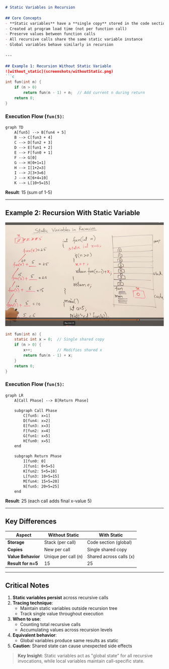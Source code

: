 ```markdown
# Static Variables in Recursion

## Core Concepts
- **Static variables** have a **single copy** stored in the code section
- Created at program load time (not per function call)
- Preserve values between function calls
- All recursive calls share the same static variable instance
- Global variables behave similarly in recursion

---

## Example 1: Recursion Without Static Variable
![without_static](screenshots/withoutStatic.png)
```c
int fun(int n) {
    if (n > 0)
        return fun(n - 1) + n;  // Add current n during return
    return 0;
}
```

### Execution Flow (`fun(5)`:
```mermaid
graph TD
    A[fun5] --> B[fun4 + 5]
    B --> C[fun3 + 4]
    C --> D[fun2 + 3]
    D --> E[fun1 + 2]
    E --> F[fun0 + 1]
    F --> G[0]
    G --> H[0+1=1]
    H --> I[1+2=3]
    I --> J[3+3=6]
    J --> K[6+4=10]
    K --> L[10+5=15]
```
**Result**: 15 (sum of 1-5)

---

## Example 2: Recursion With Static Variable
![with_static](screenshots/withStatic.png)
```c
int fun(int n) {
    static int x = 0;  // Single shared copy
    if (n > 0) {
        x++;           // Modifies shared x
        return fun(n - 1) + x;
    }
    return 0;
}
```

### Execution Flow (`fun(5)`:
```mermaid
graph LR
    A[Call Phase] --> B[Return Phase]
    
    subgraph Call Phase
        C[fun5: x=1] 
        D[fun4: x=2] 
        E[fun3: x=3] 
        F[fun2: x=4] 
        G[fun1: x=5] 
        H[fun0: x=5]
    end
    
    subgraph Return Phase
        I[fun0: 0]
        J[fun1: 0+5=5]
        K[fun2: 5+5=10]
        L[fun3: 10+5=15]
        M[fun4: 15+5=20]
        N[fun5: 20+5=25]
    end
```
**Result**: 25 (each call adds final x-value 5)

---

## Key Differences
| **Aspect**          | Without Static          | With Static             |
|----------------------|-------------------------|-------------------------|
| **Storage**          | Stack (per call)        | Code section (global)   |
| **Copies**           | New per call            | Single shared copy      |
| **Value Behavior**   | Unique per call (n)     | Shared across calls (x) |
| **Result for n=5**   | 15                      | 25                      |

---

## Critical Notes
1. **Static variables persist** across recursive calls
2. **Tracing technique**:
   - Maintain static variables outside recursion tree
   - Track single value throughout execution
3. **When to use**:
   - Counting total recursive calls
   - Accumulating values across recursion levels
4. **Equivalent behavior**:
   - Global variables produce same results as static
5. **Caution**: Shared state can cause unexpected side effects

> **Key Insight**: Static variables act as "global state" for all recursive invocations, while local variables maintain call-specific state.